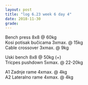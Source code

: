 ```yaml
---
layout: post
title: "log 6.23 week 6 day 4"
date: 2018-11-30
grade:
---
```


Bench press 8x8 @ 60kg     
Kosi potisak bučicama 3xmax. @ 15kg  
Cable crossover 3xmax. @ 9kg   

Uski bench 8x8 @ 50kg (+)   
Tricpes pushdown 5xmax. @ 22-20kg   

A1 Zadnje rame 4xmax. @ 4kg  
A2 Lateralno rame 4xmax. @ 4kg  

